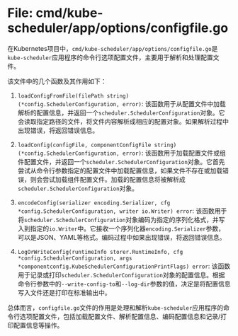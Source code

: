 # File: cmd/kube-scheduler/app/options/configfile.go

在Kubernetes项目中，`cmd/kube-scheduler/app/options/configfile.go`是`kube-scheduler`应用程序的命令行选项配置文件，主要用于解析和处理配置文件。

该文件中的几个函数及其作用如下：

1. `loadConfigFromFile(filePath string) (*config.SchedulerConfiguration, error)`: 该函数用于从配置文件中加载解析的配置信息，并返回一个`scheduler.SchedulerConfiguration`对象。它会读取指定路径的文件，将文件内容解析成相应的配置对象。如果解析过程中出现错误，将返回错误信息。

2. `loadConfig(configFile, componentConfigFile string) (*config.SchedulerConfiguration, error)`: 该函数用于加载配置文件或组件配置文件，并返回一个`scheduler.SchedulerConfiguration`对象。它首先尝试从命令行参数指定的配置文件中加载配置信息，如果文件不存在或加载错误，则会尝试加载组件配置文件。加载的配置信息将被解析成`scheduler.SchedulerConfiguration`对象。

3. `encodeConfig(serializer encoding.Serializer, cfg *config.SchedulerConfiguration, writer io.Writer) error`: 该函数用于将`scheduler.SchedulerConfiguration`对象编码为指定的序列化格式，并写入到指定的`io.Writer`中。它接收一个序列化器`encoding.Serializer`参数，可以是JSON、YAML等格式。编码过程中如果出现错误，将返回错误信息。

4. `LogOrWriteConfig(runtimeInfo storer.RuntimeInfo, cfg *config.SchedulerConfiguration, args *componentconfig.KubeSchedulerConfigurationPrintFlags) error`: 该函数用于记录或打印`scheduler.SchedulerConfiguration`对象的配置信息。根据命令行参数中的`--write-config-to`和`--log-dir`参数的值，决定是将配置信息写入文件还是打印在标准输出中。

总体而言，`configfile.go`文件的作用是处理和解析`kube-scheduler`应用程序的命令行选项配置文件，包括加载配置文件、解析配置信息、编码配置信息和记录/打印配置信息等操作。

